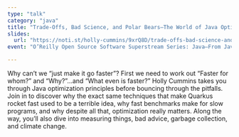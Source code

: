```yaml
---
type: "talk"
category: "java"
title: "Trade-Offs, Bad Science, and Polar Bears—The World of Java Optimization"
slides:
  url: "https://noti.st/holly-cummins/9xrQ8D/trade-offs-bad-science-and-polar-bears-the-world-of-java-optimization"
event: "O’Reilly Open Source Software Superstream Series: Java—From Java 17 to the Cloud and Beyond"

---
```

Why can’t we “just make it go faster”? First we need to work out “Faster for whom?” and “Why?”…and “What even is faster?” Holly Cummins takes you through Java optimization principles before bouncing through the pitfalls. Join in to discover why the exact same techniques that make Quarkus rocket fast used to be a terrible idea, why fast benchmarks make for slow programs, and why despite all that, optimization really matters. Along the way, you’ll also dive into measuring things, bad advice, garbage collection, and climate change.